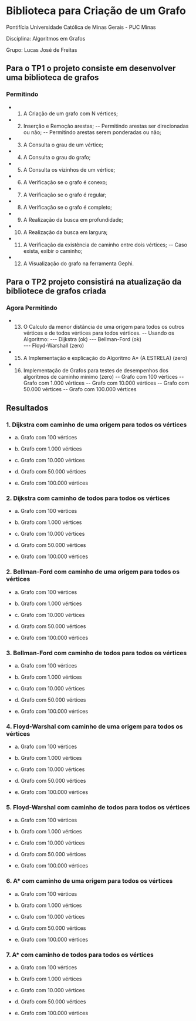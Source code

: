 # Biblioteca para Criação de um Grafo


Pontifícia Universidade Católica de Minas Gerais - PUC Minas

Disciplina: Algoritmos em Grafos

Grupo: Lucas José de Freitas 

## Para o TP1 o projeto consiste em desenvolver uma biblioteca de grafos
### Permitindo  

- 1.  A Criação de um grafo com N vértices;
- 2.  Inserção e Remoção arestas;
--      Permitindo arestas ser direcionadas ou não;
--      Permitindo arestas serem ponderadas ou não;
- 3.  A Consulta o grau de um vértice;
- 4.  A Consulta o grau do grafo;
- 5.  A Consulta os vizinhos de um vértice;
- 6.  A Verificação se o grafo é conexo;
- 7.  A Verificação se o grafo é regular;
- 8.  A Verificação se o grafo é completo;
- 9.  A Realização da busca em profundidade;
- 10. A Realização da busca em largura;
- 11. A Verificação da existência de caminho entre dois vértices;
--      Caso exista, exibir o caminho;
- 12. A Visualização do grafo na ferramenta Gephi.

## Para o TP2 projeto consistirá na atualização da bibliotece de grafos criada 
### Agora Permitindo   


- 13. O Calculo da menor distância de uma origem para todos os outros vértices e de todos vértices para todos vértices.
--  Usando os Algoritmo:
---       Dijkstra (ok)
---       Bellman-Ford (ok)   
---       Floyd-Warshall (zero)
- 15. A Implementação e explicação do Algoritmo A* (A ESTRELA) (zero)
- 16. Implementação de Grafos para testes de desempenhos dos algoritmos de caminho mínimo (zero)
--	   Grafo com 100 vértices
--	   Grafo com 1.000 vértices
--	   Grafo com 10.000 vértices
--	   Grafo com 50.000 vértices
--	   Grafo com 100.000 vértices

## Resultados
### 1. Dijkstra com caminho de uma origem para todos os vértices
-   a. Grafo com 100 vértices

-   b. Grafo com 1.000 vértices

-   c. Grafo com 10.000 vértices

-   d. Grafo com 50.000 vértices

-   e. Grafo com 100.000 vértices

### 2. Dijkstra com caminho de todos para todos os vértices
-   a. Grafo com 100 vértices

-   b. Grafo com 1.000 vértices

-   c. Grafo com 10.000 vértices

-   d. Grafo com 50.000 vértices

-   e. Grafo com 100.000 vértices

### 2. Bellman-Ford com caminho de uma origem para todos os vértices
-   a. Grafo com 100 vértices

-   b. Grafo com 1.000 vértices

-   c. Grafo com 10.000 vértices

-   d. Grafo com 50.000 vértices

-   e. Grafo com 100.000 vértices

### 3. Bellman-Ford com caminho de todos para todos os vértices
-   a. Grafo com 100 vértices

-   b. Grafo com 1.000 vértices

-   c. Grafo com 10.000 vértices

-   d. Grafo com 50.000 vértices

-   e. Grafo com 100.000 vértices

### 4. Floyd-Warshal com caminho de uma origem para todos os vértices
-   a. Grafo com 100 vértices

-   b. Grafo com 1.000 vértices

-   c. Grafo com 10.000 vértices

-   d. Grafo com 50.000 vértices

-   e. Grafo com 100.000 vértices

### 5. Floyd-Warshal com caminho de todos para todos os vértices
-   a. Grafo com 100 vértices

-   b. Grafo com 1.000 vértices

-   c. Grafo com 10.000 vértices

-   d. Grafo com 50.000 vértices

-   e. Grafo com 100.000 vértices
  
### 6. A* com caminho de uma origem para todos os vértices
-   a. Grafo com 100 vértices

-   b. Grafo com 1.000 vértices

-   c. Grafo com 10.000 vértices

-   d. Grafo com 50.000 vértices

-   e. Grafo com 100.000 vértices
  
### 7. A* com caminho de todos para todos os vértices
-   a. Grafo com 100 vértices

-   b. Grafo com 1.000 vértices

-   c. Grafo com 10.000 vértices

-   d. Grafo com 50.000 vértices

-   e. Grafo com 100.000 vértices
